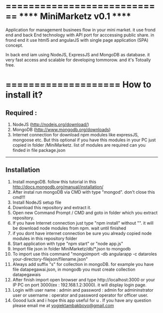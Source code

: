============================
 **** MiniMarketz v0.1 ****
============================

Application for management businees flow in your mini market. it use frond end and back End technology with API port for acccessing public share. in frond end it use html5 and angularJS with single page application (SPA) concept.

In back end iam using NodeJS, ExpressJS and MongoDB as database. it very fast access and scalable for developing tommorow. and it's Totoally free.

====================
How to install it?
====================

Required :
------------------

 1. NodeJS (http://nodejs.org/download/)
 2. MongoDB (http://www.mongodb.org/downloads)
 3. Internet connection for download npm modules like expressJS, mongoose etc. But this optional if you have this modules in your PC just copied in folder /MiniMarketz. list of modules are required can you finded in file package.json

-----------------
Installation
-----------------

 1. Install mongoDB. follow this tutorial in this http://docs.mongodb.org/manual/installation/
 2. After instal run mongoDB via CMD with type "mongod". don't close this cmd!!!
 2. Install NodeJS setup file
 2. Download this repository and extract it.
 3. Open new Command Prompt / CMD and goto in folder which you extract repository.
 4. If you have Internet connection just type "npm  install" without "". it will be download node modules from npm. wait until finished
 5. if you dont have internet connection be sure you already copied node modules in this repository folder
 6. Start application with type "npm start" or "node app.js"
 7. Import file json in folder MiniMarketz/db/*.json to mongodb
 8. To import use this command "mongoimport -db angularapp -c dataroles your-directory-filejson/filename.json"
 9. Always add suffix "s" for collection in mongoDB. for example you have file datapegawai.json, in mongodb you must create collection datapegawais
 10. After finish import open browser and type http://localhost:3000 or your IP PC on port 3000(ex : 192.168.1.2:3000). it will display login page.
 11. Login with user name : admin and password : admin for admininstrator user or username : operator  and password operator for officer user.
 12. Goood luck and i hope this app useful for u . If you have any question please email me at yogiektambakboyo@gmail.com
